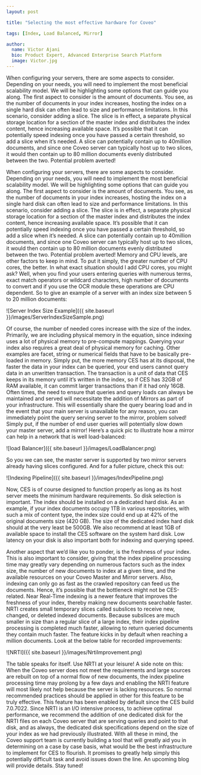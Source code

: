 ```yaml
---
layout: post

title: "Selecting the most effective hardware for Coveo"

tags: [Index, Load Balanced, Mirror]

author:
  name: Victor Ajani
  bio: Product Expert, Advanced Enterprise Search Platform
  image: Victor.jpg
---
```


When configuring your servers, there are some aspects to consider. Depending on your needs, you will need to implement the most beneficial scalability model. We will be highlighting some options that can guide you along.
The first aspect to consider is the amount of documents. You see, as the number of documents in your index increases, hosting the index on a single hard disk can often lead to size and performance limitations. In this scenario, consider adding a slice. The slice is in effect, a separate physical storage location for a section of the master index and distributes the index content, hence increasing available space. It’s possible that it can potentially speed indexing once you have passed a certain threshold, so add a slice when it’s needed. A slice can potentially contain up to 40million documents, and since one Coveo server can typically host up to two slices, it would then contain up to 80 million documents evenly distributed between the two. Potential problem averted! 

<!-- more -->

When configuring your servers, there are some aspects to consider. Depending on your needs, you will need to implement the most beneficial scalability model. We will be highlighting some options that can guide you along.
The first aspect to consider is the amount of documents. You see, as the number of documents in your index increases, hosting the index on a single hard disk can often lead to size and performance limitations. In this scenario, consider adding a slice. The slice is in effect, a separate physical storage location for a section of the master index and distributes the index content, hence increasing available space. It’s possible that it can potentially speed indexing once you have passed a certain threshold, so add a slice when it’s needed. A slice can potentially contain up to 40million documents, and since one Coveo server can typically host up to two slices, it would then contain up to 80 million documents evenly distributed between the two. Potential problem averted! 
Memory and CPU levels, are other factors to keep in mind. To put it simply, the greater number of CPU cores, the better. In what exact situation should I add CPU cores, you might ask? Well, when you find your users entering queries with numerous terms, exact match operators or wildcard characters, high number of documents to convert and if you use the OCR module these operations are CPU dependent. So to give an example of a server with an index size between 5 to 20 million documents:

![Server Index Size Example]({{ site.baseurl }}/images/ServerIndexSizeSample.png)

Of course, the number of needed cores increase with the size of the index. Primarily, we are including physical memory in the equation, since indexing uses a lot of physical memory to pre-compute mappings. Querying your index also requires a great deal of physical memory for caching. Other examples are facet, string or numerical fields that have to be basically pre-loaded in memory. Simply put, the more memory CES has at its disposal, the faster the data in your index can be queried, your end users cannot query data in an unwritten transaction. The transaction is a unit of data that CES keeps in its memory until it’s written in the index, so if CES has 32GB of RAM available, it can commit larger transactions than if it had only 16GB. 
Often times, the need to ensure that queries and query loads can always be maintained and served will necessitate the addition of Mirrors as part of your infrastructure. This will essentially share the query bearing load and in the event that your main server is unavailable for any reason, you can immediately point the query serving server to the mirror, problem solved! Simply put, if the number of end user queries will potentially slow down your master server, add a mirror! Here’s a quick pic to illustrate how a mirror can help in a network that is well load-balanced:

![load Balancer]({{ site.baseurl }}/images/LoadBalancer.png)

So you we can see, the master server is supported by two mirror servers already having slices configured. And for a fuller picture, check this out:

![Indexing Pipeline]({{ site.baseurl }}/images/IndexPipeline.png)

Now, CES is of course designed to function properly as long as its host server meets the minimum hardware requirements. So disk selection is important. The index should be installed on a dedicated hard disk. As an example, if your index documents occupy 1TB in various repositories, with such a mix of content type, the index size could end up at 42% of the original documents size (420 GB). The size of the dedicated index hard disk should at the very least be 500GB. We also recommend at least 1GB of available space to install the CES software on the system hard disk. Low latency on your disk is also important both for indexing and querying speed.
 
Another aspect that we’d like you to ponder, is the freshness of your index. This is also important to consider, giving that the index pipeline processing time may greatly vary depending on numerous factors such as the index size, the number of new documents to index at a given time, and the available resources on your Coveo Master and Mirror servers. Also, indexing can only go as fast as the crawled repository can feed us the documents. Hence, it’s possible that the bottleneck might not be CES-related.
 Near Real-Time indexing is a newer feature that improves the freshness of your index, thereby making new documents searchable faster. NRTI creates small temporary slices called subslices to receive new, changed, or deleted indexed documents. Because subslices are much smaller in size than a regular slice of a large index, their index pipeline processing is completed much faster, allowing to return queried documents they contain much faster. The feature kicks in by default when reaching a million documents. Look at the below table for recorded improvements:

![NRTI]({{ site.baseurl }}/images/NrtiImprovement.png)

The table speaks for itself. Use NRTI at your leisure!
A side note on this: When the Coveo server does not meet the requirements and large sources are rebuilt on top of a normal flow of new documents, the index pipeline processing time may prolong by a few days and enabling the NRTI feature will most likely not help because the server is lacking resources.
So normal recommended practices should be applied in other for this feature to be truly effective. This feature has been enabled by default since the CES build 7.0.7022. Since NRTI is an I/O intensive process, to achieve optimal performance, we recommend the addition of one dedicated disk for the NRTI files on each Coveo server that are serving queries and point to that disk, and as always, the dedicated disk specifications depend on the size of your index as we had previously illustrated. 
With all these in mind, the Coveo support team is currently building a tool that will greatly aid you in determining on a case by case basis, what would be the best infrastructure to implement for CES to flourish. It promises to greatly help simply this potentially difficult task and avoid issues down the line. An upcoming blog will provide details.
Stay tuned! 



